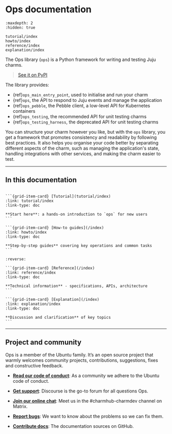 # Ops documentation

```{toctree}
:maxdepth: 2
:hidden: true

tutorial/index
howto/index
reference/index
explanation/index
```



The Ops library (`ops`) is a Python framework for writing and testing Juju charms.

> [See it on PyPI](https://pypi.org/project/ops/)

The library provides:

- {ref}`ops_main_entry_point`, used to initialise and run your charm
- {ref}`ops`, the API to respond to Juju events and manage the application
- {ref}`ops_pebble`, the Pebble client, a low-level API for Kubernetes containers
- {ref}`ops_testing`, the recommended API for unit testing charms
- {ref}`ops_testing_harness`, the deprecated API for unit testing charms

You can structure your charm however you like, but with the `ops` library, you get a framework that promotes consistency and readability by following best practices. It also helps you organise your code better by separating different aspects of the charm, such as managing the application's state, handling integrations with other services, and making the charm easier to test.


---------

## In this documentation

````{grid} 1 1 2 2

```{grid-item-card} [Tutorial](tutorial/index)
:link: tutorial/index
:link-type: doc

**Start here**: a hands-on introduction to `ops` for new users
```

```{grid-item-card} [How-to guides](/index)
:link: howto/index
:link-type: doc

**Step-by-step guides** covering key operations and common tasks
```

````


````{grid} 1 1 2 2
:reverse:

```{grid-item-card} [Reference](/index)
:link: reference/index
:link-type: doc

**Technical information** - specifications, APIs, architecture
```

```{grid-item-card} [Explanation](/index)
:link: explanation/index
:link-type: doc

**Discussion and clarification** of key topics
```

````


---------


## Project and community

Ops is a member of the Ubuntu family. It’s an open source project that warmly welcomes community projects, contributions, suggestions, fixes and constructive feedback.

* **[Read our code of conduct](https://ubuntu.com/community/ethos/code-of-conduct)**:
As a community we adhere to the Ubuntu code of conduct.

* **[Get support](https://discourse.charmhub.io/)**:
Discourse is the go-to forum for all questions Ops.

* **[Join our online chat](https://matrix.to/#/#charmhub-ops:ubuntu.com)**:
Meet us in the #charmhub-charmdev channel on Matrix.

* **[Report bugs](https://github.com/canonical/operator/)**:
We want to know about the problems so we can fix them.

* **[Contribute docs](https://github.com/canonical/operator/tree/main/docs)**:
The documentation sources on GitHub.
